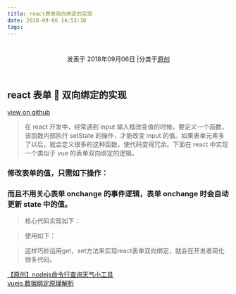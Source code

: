 ```yaml
---
title: react表单双向绑定的实现
date: 2018-09-06 14:53:30
tags:
---
```

<div class="post-block"><link itemprop="mainEntityOfPage" href="http://cmszlx.win/2018/09/06/react表单双向绑定的实现/"><span hidden="" itemprop="author" itemscope="" itemtype="http://schema.org/Person"><meta itemprop="name" content="linXiao"><meta itemprop="description" content=""><meta itemprop="image" content="/images/avatar.gif"></span><span hidden="" itemprop="publisher" itemscope="" itemtype="http://schema.org/Organization"><meta itemprop="name" content="Hurry"></span><header class="post-header"><h1 class="post-title" itemprop="name headline"></h1><div class="post-meta"><span class="post-time"><span class="post-meta-item-icon"><i class="fa fa-calendar-o"></i></span><span class="post-meta-item-text">发表于</span><time title="创建于" itemprop="dateCreated datePublished" datetime="2018-09-06T09:06:27+08:00"> 2018年09月06日 </time></span><span class="post-category"><span class="post-meta-divider">|</span><span class="post-meta-item-icon"><i class="fa fa-folder-o"></i></span><span class="post-meta-item-text">分类于</span><span itemprop="about" itemscope="" itemtype="http://schema.org/Thing"><a href="/categories/原创/" itemprop="url" rel="index"><span itemprop="name">原创</span></a></span></span></div></header><div class="post-body" itemprop="articleBody"><h2 id="react-表单-双向绑定的实现"><a href="#react-表单-双向绑定的实现" class="headerlink" title="react 表单  双向绑定的实现"></a>react 表单  双向绑定的实现</h2><p><a href="https://github.com/zlx362211854/React-Input" target="_blank" rel="noopener">view on github</a></p><blockquote><p>在 react 开发中，经常遇到 input 输入框改变值的时候，要定义一个函数，该函数内部执行 setState 的操作，才能改变 input 的值。如果表单元素多了以后，就会定义很多的这种函数，使代码变得冗余。下面在 react 中实现一个类似于 vue 的表单双向绑定的逻辑。</p></blockquote><h3 id="修改表单的值，只需如下操作："><a href="#修改表单的值，只需如下操作：" class="headerlink" title="修改表单的值，只需如下操作："></a>修改表单的值，只需如下操作：</h3><precode language="" precodenum="0"></precode><h3 id="而且不用关心表单-onchange-的事件逻辑，表单-onchange-时会自动更新-state-中的值。"><a href="#而且不用关心表单-onchange-的事件逻辑，表单-onchange-时会自动更新-state-中的值。" class="headerlink" title="而且不用关心表单 onchange 的事件逻辑，表单 onchange 时会自动更新 state 中的值。"></a>而且不用关心表单 onchange 的事件逻辑，表单 onchange 时会自动更新 state 中的值。</h3><blockquote><p>核心代码实现如下：</p></blockquote><precode language="" precodenum="1"></precode><blockquote><p>使用如下：</p></blockquote><precode language="" precodenum="2"></precode><blockquote><p>这样巧妙运用get，set方法来实现react表单双向绑定，就会在开发者简化很多代码。</p></blockquote></div><footer class="post-footer"><div class="post-nav"><div class="post-nav-next post-nav-item"><a href="/2018/09/05/命令行查询天气/" rel="next" title="【原创】nodejs命令行查询天气小工具"><i class="fa fa-chevron-left"></i> 【原创】nodejs命令行查询天气小工具 </a></div><span class="post-nav-divider"></span><div class="post-nav-prev post-nav-item"><a href="/2018/09/20/vuejs数据绑定原理/" rel="prev" title="vuejs 数据绑定原理解析"> vuejs 数据绑定原理解析 <i class="fa fa-chevron-right"></i></a></div></div></footer></div>
